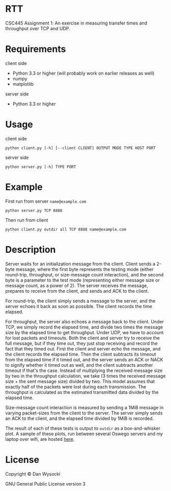 RTT
===

CSC445 Assignment 1: An exercise in measuring transfer times and throughput over
TCP and UDP.


Requirements
============

client side
  - Python 3.3 or higher (will probably work on earlier releases as well)
  - numpy
  - matplotlib

server side
  - Python 3.3 or higher


Usage
=====

client side

    python client.py [-h] [--client CLIENT] OUTPUT MODE TYPE HOST PORT

server side

    python server.py [-h] TYPE PORT


Example
=======

First run from server `name@example.com`

    python server.py TCP 8888

Then run from client

    python client.py outdir all TCP 8888 name@example.com


Description
===========

Server waits for an initialization message from the client. Client sends a
2-byte message, where the first byte represents the testing mode
(either round-trip, throughput, or size-message count interaction), and the
second byte is a parameter to the test mode (representing either message size
or message count, as a power of 2). The server receives the message, prepares
to receive from the client, and sends and ACK to the client.

For round-trip, the client simply sends a message to the server, and the server
echoes it back as soon as possible. The client records the time elapsed.

For throughput, the server also echoes a message back to the client. Under TCP,
we simply record the elapsed time, and divide two times the message size by the
elapsed time to get throughput. Under UDP, we have to account for lost packets
and timeouts. Both the client and server try to receive the full message, but
if they time out, they just stop receiving and record the fact that they timed
out. First the client and server echo the message, and the client records the
elapsed time. Then the client subtracts its timeout from the elapsed time if it
timed out, and the server sends an ACK or NACK to signify whether it timed out
as well, and the client subtracts another timeout if that's the case. Instead
of multiplying the received message size by two in the throughput calculation,
we take (3 times the received message size + the sent message size) divided by
two. This model assumes that exactly half of the packets were lost during each
transmission. The throughput is calculated as the estimated transmitted data
divided by the elapsed time.

Size-message count interaction is measured by sending a 1MiB message in varying
packet-sizes from the client to the server. The server simply sends an ACK to
the client, and the elapsed time divided by 1MiB is recorded.

The result of each of these tests is output to `outdir` as a box-and-whisker
plot. A sample of these plots, run between several Oswego servers and my
laptop over wifi, are hosted
[here](http://cs.oswego.edu/~dwysocki/445_1/NetworkingAssignment1.html).


License
=======

Copyright © Dan Wysocki

GNU General Public License version 3
